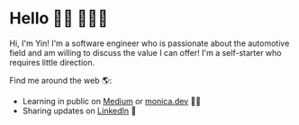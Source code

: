 # Hello 👋🏻 👩🏻‍💻

Hi, I'm Yin! I'm a software engineer who is passionate about the automotive field and am willing to discuss the value I can offer! I'm a self-starter who requires little direction.

Find me around the web 🌎:
- Learning in public on <a href="https://yinnnn17.medium.com/">Medium</a> or <a href="https://yinnnn17.medium.com/">monica.dev</a> ✍🏻
- Sharing updates on <a href="https://www.linkedin.com/in/yin-chang/">LinkedIn</a> 💼
